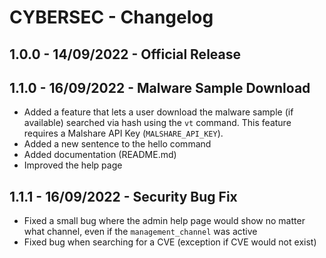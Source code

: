 # CYBERSEC - Changelog

## 1.0.0 - 14/09/2022 - Official Release

## 1.1.0 - 16/09/2022 - Malware Sample Download

- Added a feature that lets a user download the malware sample (if available) searched via hash using the `vt` command. This feature requires a Malshare API Key (`MALSHARE_API_KEY`).
- Added a new sentence to the hello command
- Added documentation (README.md)
- Improved the help page

## 1.1.1 - 16/09/2022 - Security Bug Fix

- Fixed a small bug where the admin help page would show no matter what channel, even if the `management_channel` was active
- Fixed bug when searching for a CVE (exception if CVE would not exist)
